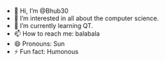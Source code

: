 - 👋 Hi, I’m @Bhub30
- 👀 I’m interested in all about the computer science.
- 🌱 I’m currently learning QT.
- 📫 How to reach me: balabala
- 😄 Pronouns: Sun
- ⚡ Fun fact: Humonous

<!---
Bhub30/Bhub30 is a ✨ special ✨ repository because its `README.md` (this file) appears on your GitHub profile.
You can click the Preview link to take a look at your changes.
--->
